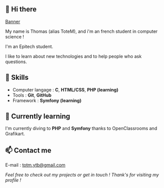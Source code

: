 ## 👋 Hi there

[Banner](https://tenor.com/view/dj-snake-hola-saludo-saludar-buen-rollo-gif-12979830)

My name is Thomas (alias ToteM), and i'm an french student in computer science !

I'm an Epitech student.

I like to learn about new technologies and to help people who ask questions.

## 🧠 Skills

- Computer langage : **C**, **HTML/CSS**, **PHP (learning)**
- Tools : **Git**, **GitHub**
- Framework : **Symfony (learning)**

## 🚧 Currently learning

I'm currently diving to **PHP** and **Symfony** thanks to OpenClassrooms and Grafikart.

## 📫 Contact me

E-mail : totm.ytb@gmail.com

*Feel free to check out my projects or get in touch !*
*Thank's for visiting my profile !*

<!--
**totem-is-here/totem-is-here** is a ✨ _special_ ✨ repository because its `README.md` (this file) appears on your GitHub profile.

Here are some ideas to get you started:

- 🔭 I’m currently working on ...
- 🌱 I’m currently learning ...
- 👯 I’m looking to collaborate on ...
- 🤔 I’m looking for help with ...
- 💬 Ask me about ...
- 📫 How to reach me: ...
- 😄 Pronouns: ...
- ⚡ Fun fact: ...
-->
